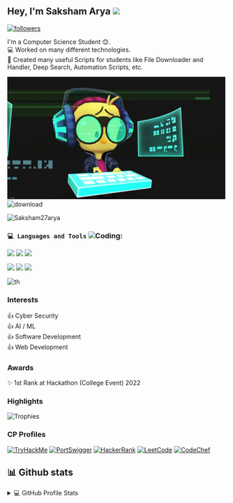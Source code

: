 ## Hey, I'm Saksham Arya <img src="https://media.giphy.com/media/hvRJCLFzcasrR4ia7z/giphy.gif" width="25px">

<!-- ![visitor badge](https://visitor-badge.glitch.me/badge?page_id=Saksham27arya.visitor-badge) -->
<a href="https://github.com/Saksham27arya"><img alt="followers" title="Follow me on Github" src="https://img.shields.io/github/followers/Saksham27arya?color=236ad3&labelColor=1155ba&style=for-the-badge&logo=github&label=Follow" height="20px"/></a>  
    
I'm a Computer Science Student 😊.  
💻 Worked on many different technologies.  
📜 Created many useful Scripts for students like File Downloader and Handler, Deep Search, Automation Scripts, etc.  

<img alt="GIF" src="img.gif?raw=true" width="500"/>       ![download](https://github.com/ShishirPatil/gorilla/assets/120323872/54cb0c88-ee83-4f06-b92c-2e69b89b83d2)

<p align="left"> <img src="https://komarev.com/ghpvc/?username=Saksham27arya&label=Profile%20views&color=32CD32&style=flat" alt="Saksham27arya" /> </p>

### `💻 Languages and Tools`  <img  alt="Coding" width="35" src="https://user-images.githubusercontent.com/71630336/167283646-f631f134-0457-4760-a2e8-5801d4c6a915.gif">:  

<code><img height="30" src="https://img.icons8.com/color/48/000000/c-plus-plus-logo.png"/></code>
<code><img height="30" src="https://img.icons8.com/color/48/000000/python.png"/></code>
<code><img height="30" src="https://img.icons8.com/color/48/000000/c-programming.png"/></code>
<!--<code><img height="30" src="https://img.icons8.com/color/48/000000/kotlin.png"/></code>
<code><img height="30" src="https://img.icons8.com/color/48/000000/java-coffee-cup-logo.png"/></code>
<code><img height="30" src="https://img.icons8.com/fluent/48/000000/android-os.png"/></code>-->
<code><img height="30" src="https://img.icons8.com/fluent/48/000000/github.png"/></code>
<code><img height="30" src="https://img.icons8.com/fluent/48/000000/html-5.png"/></code>
<code><img height="30" src="https://img.icons8.com/fluent/48/000000/css3.png"/></code>

![th](https://github.com/neetcode-gh/leetcode/assets/112107653/b6c4c31e-f24b-4263-aa20-0f43536680ec)

### Interests
👍 Cyber Security                            
👍 AI / ML  
👍 Software Development  
👍 Web Development                                                                             



### Awards 
✨ 1st Rank at Hackathon (College Event) 2022

### **Highlights**

![Trophies](https://github-profile-trophy.vercel.app/?username=Saksham27arya&theme=dracula&column=7&margin-w=15&margin-h=15)

### CP Profiles  
[![TryHackMe](https://img.shields.io/badge/-TryHackMe-red?style=cloud&amp;labelColor=black&amp;logo=TryHackMe&amp;logoColor=red)](https://tryhackme.com/p/SakshamArya27)        [![PortSwigger](https://img.shields.io/badge/-PortSwigger-orange?style=flat&amp;labelColor=white&amp;logo=PortSwigger&amp;logoColor=orange)](https://portswigger.net/web-security/dashboard)        [![HackerRank](https://img.shields.io/badge/-HackerRank-darkgreen?style=flat&amp;labelColor=white&amp;logo=hackerrank&amp;logoColor=darkgreen)](https://www.hackerrank.com/profile/sakshamarya20011)        [![LeetCode](https://img.shields.io/badge/-LeetCode-orange?style=flat&amp;labelColor=black&amp;logo=leetcode&amp;logoColor=orange)](https://leetcode.com/Saksham27arya/)        [![CodeChef](https://img.shields.io/badge/-CodeChef-brown?style=flat&amp;labelColor=white&amp;logo=CodeChef&amp;logoColor=brown)](https://www.codechef.com/users/sakshamarya200)

## 📊 Github stats

 <details>  
   <summary>💻 GitHub Profile Stats</summary>
  <br/>
    <a><img alt="Saksham's Github Stats" src="https://denvercoder1-github-readme-stats.vercel.app/api?username=Saksham27arya&show_icons=true&count_private=true&theme=react&hide_border=true&bg_color=1F222E&title_color=F85D7F&icon_color=F8D866" /></a>
  <a><img alt="Saksham's Top Languages" src="https://denvercoder1-github-readme-stats.vercel.app/api/top-langs/?username=Saksham27arya&langs_count=8&layout=compact&theme=react&hide_border=true&bg_color=1F222E&title_color=F85D7F&icon_color=F8D866" /></a>
  <br/>

<!-- </details> -->

<a><img alt="Saksham's Activity Graph" src="https://activity-graph.herokuapp.com/graph?username=Saksham27arya&bg_color=1F222E&color=F8D866&line=F85D7F&point=FFFFFF&hide_border=true" /></a>  

<img align="center" src="https://github-readme-streak-stats.herokuapp.com/?user=Saksham27arya" alt="prity's github stats" /></a>

### Connect With Me
<a href="https://www.linkedin.com/in/" target="_blank">
  <img align="left" alt="Saksham's LinkdeIn" src="https://img.shields.io/badge/LinkedIn-0077B5?style=for-the-badge&logo=linkedin&logoColor=white" />
</a>
<a href="https://twitter.com/SakshamArya18" target="_blank">
  <img align="left" alt="Saksham's Twitter" src="https://img.shields.io/badge/Twitter-1DA1F2?style=for-the-badge&logo=twitter&logoColor=white" />
</a>
<a href="https://t.me/" target="_blank">
  <img align="left" alt="Saksham's Telegram" src="https://img.shields.io/badge/Telegram-2CA5E0?style=for-the-badge&logo=telegram&logoColor=white" />
</a>
<a href="sakshamarya2001nagal@gmail.com" target="_blank">
  <img align="left" alt="Saksham's Email" src="https://img.shields.io/badge/Gmail-D14836?style=for-the-badge&logo=gmail&logoColor=white" />
</a>
<a href=#><img src="contributions.svg"></a>

<p align="center"> 
  Visitor count<br>
  <img src="https://profile-counter.glitch.me/Saksham27arya/count.svg" />
</p>
